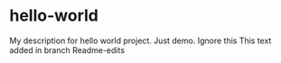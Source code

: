 # hello-world
My description for hello world project. Just demo. Ignore this
This text added in branch Readme-edits
